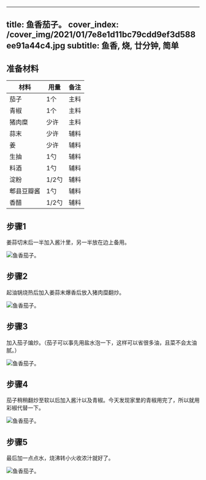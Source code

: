 
---
title: 鱼香茄子。
cover_index: /cover_img/2021/01/7e8e1d11bc79cdd9ef3d588ee91a44c4.jpg
subtitle: 鱼香, 烧, 廿分钟, 简单
---

## 准备材料

| 材料     | 用量 | 备注|
| ------- | ----- | --- |
| 茄子 | 1个| 主料 |
| 青椒 | 1个| 主料 |
| 猪肉糜 | 少许| 主料 |
| 蒜末 | 少许| 辅料 |
| 姜 | 少许| 辅料 |
| 生抽 | 1勺| 辅料 |
| 料酒 | 1勺| 辅料 |
| 淀粉 | 1/2勺| 辅料 |
| 郫县豆瓣酱 | 1勺| 辅料 |
| 香醋 | 1/2勺| 辅料 |

## 步骤1

姜蒜切末后一半加入酱汁里，另一半放在边上备用。

![鱼香茄子。](https://i8.meishichina.com/attachment/recipe/201010/201010110930244.jpg?x-oss-process=style/p320) 

## 步骤2

起油锅烧热后加入姜蒜末爆香后放入猪肉糜翻炒。

![鱼香茄子。](https://i8.meishichina.com/attachment/recipe/201010/201010110931535.jpg?x-oss-process=style/p320) 

## 步骤3

加入茄子煸炒。（茄子可以事先用盐水泡一下，这样可以省很多油，且菜不会太油腻。）

![鱼香茄子。](https://i8.meishichina.com/attachment/recipe/201010/201010110933279.jpg?x-oss-process=style/p320) 

## 步骤4

茄子稍稍翻炒至软以后加入酱汁以及青椒。今天发现家里的青椒用完了，所以就用彩椒代替一下。

![鱼香茄子。](https://i8.meishichina.com/attachment/recipe/201010/201010110934455.jpg?x-oss-process=style/p320) 

## 步骤5

最后加一点点水，烧沸转小火收浓汁就好了。

![鱼香茄子。](https://i8.meishichina.com/attachment/recipe/201010/201010110936173.jpg?x-oss-process=style/p320) 

